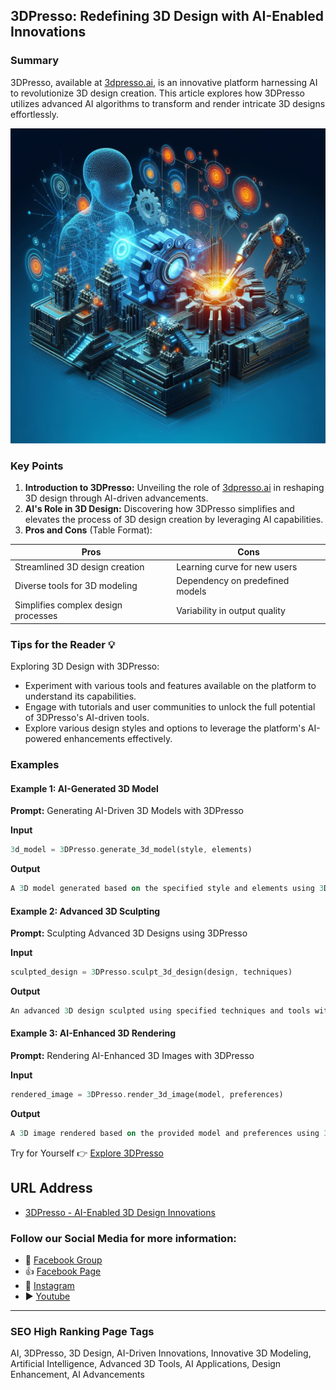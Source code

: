 ## 3DPresso: Redefining 3D Design with AI-Enabled Innovations

### Summary
3DPresso, available at [3dpresso.ai](https://3dpresso.ai), is an innovative platform harnessing AI to revolutionize 3D design creation. This article explores how 3DPresso utilizes advanced AI algorithms to transform and render intricate 3D designs effortlessly.

<img src="3dpresso.webp" alt="Redefining 3D Design with AI-Enabled Innovations">

### Key Points

1. **Introduction to 3DPresso:** Unveiling the role of [3dpresso.ai](https://3dpresso.ai) in reshaping 3D design through AI-driven advancements.
2. **AI's Role in 3D Design:** Discovering how 3DPresso simplifies and elevates the process of 3D design creation by leveraging AI capabilities.
3. **Pros and Cons** (Table Format):

| Pros                                 | Cons                                |
|--------------------------------------|-------------------------------------|
| Streamlined 3D design creation        | Learning curve for new users        |
| Diverse tools for 3D modeling        | Dependency on predefined models     |
| Simplifies complex design processes  | Variability in output quality       |

### Tips for the Reader 💡
Exploring 3D Design with 3DPresso:
- Experiment with various tools and features available on the platform to understand its capabilities.
- Engage with tutorials and user communities to unlock the full potential of 3DPresso's AI-driven tools.
- Explore various design styles and options to leverage the platform's AI-powered enhancements effectively.

### Examples

#### Example 1: AI-Generated 3D Model
**Prompt:** Generating AI-Driven 3D Models with 3DPresso

**Input**
```dart
3d_model = 3DPresso.generate_3d_model(style, elements)
```

**Output**
```dart
A 3D model generated based on the specified style and elements using 3DPresso's AI-driven tools.
```

#### Example 2: Advanced 3D Sculpting
**Prompt:** Sculpting Advanced 3D Designs using 3DPresso

**Input**
```dart
sculpted_design = 3DPresso.sculpt_3d_design(design, techniques)
```

**Output**
```dart
An advanced 3D design sculpted using specified techniques and tools within 3DPresso's platform.
```

#### Example 3: AI-Enhanced 3D Rendering
**Prompt:** Rendering AI-Enhanced 3D Images with 3DPresso

**Input**
```dart
rendered_image = 3DPresso.render_3d_image(model, preferences)
```

**Output**
```dart
A 3D image rendered based on the provided model and preferences using 3DPresso's AI-enhanced rendering capabilities.
```

Try for Yourself 👉 <a href="https://3dpresso.ai" target="_blank">Explore 3DPresso</a>

## URL Address
- <a href="https://3dpresso.ai" target="_blank">3DPresso - AI-Enabled 3D Design Innovations</a>

### Follow our Social Media for more information:
- 📘 <a href="https://www.facebook.com/groups/trionxai" target="_blank">Facebook Group</a>
- 👍 <a href="https://www.facebook.com/ai.trionxai" target="_blank">Facebook Page</a>
- 📸 <a href="https://www.instagram.com/trionxai/" target="_blank">Instagram</a>
- ▶️ <a href="https://www.youtube.com/@robotdocs/" target="_blank">Youtube</a>

<hr>

### SEO High Ranking Page Tags
AI, 3DPresso, 3D Design, AI-Driven Innovations, Innovative 3D Modeling, Artificial Intelligence, Advanced 3D Tools, AI Applications, Design Enhancement, AI Advancements